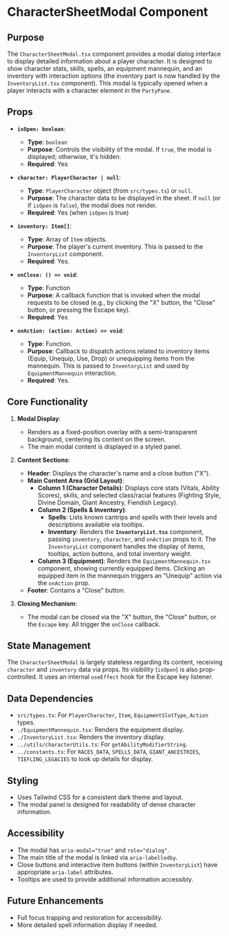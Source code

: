 # CharacterSheetModal Component

## Purpose

The `CharacterSheetModal.tsx` component provides a modal dialog interface to display detailed information about a player character. It is designed to show character stats, skills, spells, an equipment mannequin, and an inventory with interaction options (the inventory part is now handled by the `InventoryList.tsx` component). This modal is typically opened when a player interacts with a character element in the `PartyPane`.

## Props

*   **`isOpen: boolean`**:
    *   **Type**: `boolean`
    *   **Purpose**: Controls the visibility of the modal. If `true`, the modal is displayed; otherwise, it's hidden.
    *   **Required**: Yes

*   **`character: PlayerCharacter | null`**:
    *   **Type**: `PlayerCharacter` object (from `src/types.ts`) or `null`.
    *   **Purpose**: The character data to be displayed in the sheet. If `null` (or if `isOpen` is `false`), the modal does not render.
    *   **Required**: Yes (when `isOpen` is true)

*   **`inventory: Item[]`**:
    *   **Type**: Array of `Item` objects.
    *   **Purpose**: The player's current inventory. This is passed to the `InventoryList` component.
    *   **Required**: Yes.

*   **`onClose: () => void`**:
    *   **Type**: Function
    *   **Purpose**: A callback function that is invoked when the modal requests to be closed (e.g., by clicking the "X" button, the "Close" button, or pressing the Escape key).
    *   **Required**: Yes

*   **`onAction: (action: Action) => void`**:
    *   **Type**: Function.
    *   **Purpose**: Callback to dispatch actions related to inventory items (Equip, Unequip, Use, Drop) or unequipping items from the mannequin. This is passed to `InventoryList` and used by `EquipmentMannequin` interaction.
    *   **Required**: Yes.

## Core Functionality

1.  **Modal Display**:
    *   Renders as a fixed-position overlay with a semi-transparent background, centering its content on the screen.
    *   The main modal content is displayed in a styled panel.

2.  **Content Sections**:
    *   **Header**: Displays the character's name and a close button ("X").
    *   **Main Content Area (Grid Layout)**:
        *   **Column 1 (Character Details)**: Displays core stats (Vitals, Ability Scores), skills, and selected class/racial features (Fighting Style, Divine Domain, Giant Ancestry, Fiendish Legacy).
        *   **Column 2 (Spells & Inventory)**:
            *   **Spells**: Lists known cantrips and spells with their levels and descriptions available via tooltips.
            *   **Inventory**: Renders the **`InventoryList.tsx`** component, passing `inventory`, `character`, and `onAction` props to it. The `InventoryList` component handles the display of items, tooltips, action buttons, and total inventory weight.
        *   **Column 3 (Equipment)**: Renders the `EquipmentMannequin.tsx` component, showing currently equipped items. Clicking an equipped item in the mannequin triggers an "Unequip" action via the `onAction` prop.
    *   **Footer**: Contains a "Close" button.

3.  **Closing Mechanism**:
    *   The modal can be closed via the "X" button, the "Close" button, or the `Escape` key. All trigger the `onClose` callback.

## State Management

The `CharacterSheetModal` is largely stateless regarding its content, receiving `character` and `inventory` data via props. Its visibility (`isOpen`) is also prop-controlled. It uses an internal `useEffect` hook for the Escape key listener.

## Data Dependencies

*   `src/types.ts`: For `PlayerCharacter`, `Item`, `EquipmentSlotType`, `Action` types.
*   `./EquipmentMannequin.tsx`: Renders the equipment display.
*   `./InventoryList.tsx`: Renders the inventory display.
*   `../utils/characterUtils.ts`: For `getAbilityModifierString`.
*   `../constants.ts`: For `RACES_DATA`, `SPELLS_DATA`, `GIANT_ANCESTRIES`, `TIEFLING_LEGACIES` to look up details for display.

## Styling

*   Uses Tailwind CSS for a consistent dark theme and layout.
*   The modal panel is designed for readability of dense character information.

## Accessibility
*   The modal has `aria-modal="true"` and `role="dialog"`.
*   The main title of the modal is linked via `aria-labelledby`.
*   Close buttons and interactive item buttons (within `InventoryList`) have appropriate `aria-label` attributes.
*   Tooltips are used to provide additional information accessibly.

## Future Enhancements
*   Full focus trapping and restoration for accessibility.
*   More detailed spell information display if needed.